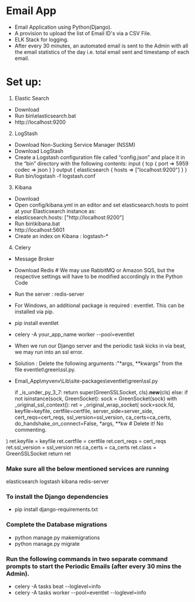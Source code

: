 # Email App
- Email Application using Python(Django).
- A provision to upload the list of Email ID's via a CSV File.
- ELK Stack for logging.
- After every 30 minutes, an automated email is sent to the Admin with all the email statistics of the day i.e. total email sent and timestamp of each email.

# Set up:

1. Elastic Search
- Download
- Run bin\elasticsearch.bat
- http://localhost:9200

2. LogStash
- Download Non-Sucking Service Manager (NSSM)
- Download LogStash
- Create a Logstash configuration file called “config.json” and place it in the “bin” directory with the following contents: input { tcp { port => 5959 codec => json } } output { elasticsearch { hosts => ["localhost:9200"] } }
- Run bin/logstash -f logstash.conf

3.  Kibana
- Download
- Open config/kibana.yml in an editor and set elasticsearch.hosts to point at your Elasticsearch instance as: 
- elasticsearch.hosts: ["http://localhost:9200"]
- Run bin\kibana.bat
- http://localhost:5601
- Create an index on Kibana : logstash-*

4. Celery
- Message Broker
- Download Redis # We may use RabbitMQ or Amazon SQS, but the respective settings will have to be modified accordingly in the Python Code
- Run the server : redis-server
- For Windows, an additional package is required : eventlet. This can be installed via pip. 
- pip install eventlet
- celery -A your_app_name worker --pool=eventlet
- When we run our Django server and the periodic task kicks in via beat, we may run into an ssl error.
- Solution : Delete the following arguments :"*args, **kwargs" from the file eventlet\green\ssl.py.

- Email_App\myvenv\Lib\site-packages\eventlet\green\ssl.py

    if _is_under_py_3_7:
        return super(GreenSSLSocket, cls).__new__(cls)
    else:
        if not isinstance(sock, GreenSocket):
            sock = GreenSocket(sock)
        with _original_ssl_context():
            ret = _original_wrap_socket(
                sock=sock.fd,
                keyfile=keyfile,
                certfile=certfile,
                server_side=server_side,
                cert_reqs=cert_reqs,
                ssl_version=ssl_version,
                ca_certs=ca_certs,
                do_handshake_on_connect=False,
*args, **kw										# Delete it! No commenting. 

)
ret.keyfile = keyfile
ret.certfile = certfile
ret.cert_reqs = cert_reqs
ret.ssl_version = ssl_version
ret.ca_certs = ca_certs
ret.class = GreenSSLSocket
return ret

### Make sure all the below mentioned services are running
elasticsearch
logstash
kibana
redis-server

### To install the Django dependencies
- pip install django-requirements.txt

### Complete the Database migrations
- python manage.py makemigrations
- python manage.py migrate

### Run the following commands in two separate command prompts to start the Periodic Emails (after every 30 mins the Admin).
- celery -A tasks beat --loglevel=info
- celery -A tasks worker --pool=eventlet --loglevel=info
